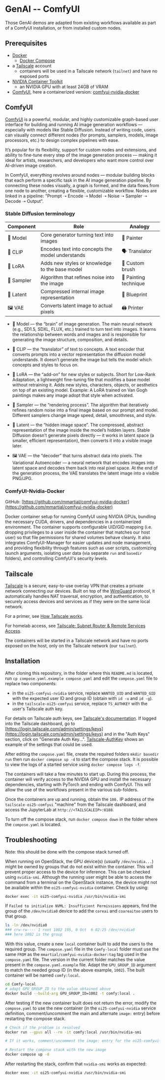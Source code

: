 # GenAI -- ComfyUI

Those GenAI demos are adapted from existing workflows available as part of a ComfyUI installation, or from installed custom nodes.

## Prerequisites

- [Docker](https://docs.docker.com/get-docker/)
  - [Docker Compose](https://docs.docker.com/compose/)
- a [Tailscale](https://tailscale.com/) account
  - containers will be used in a Tailscale network (`tailnet`) and have no exposed ports
- [NVIDIA Container Toolkit](https://docs.nvidia.com/datacenter/cloud-native/container-toolkit/install-guide.html)
  - an NVIDIA GPU with at least 24GB of VRAM
- [ComfyUI](https://github.com/comfyanonymous/ComfyUI), here a containerized version: [comfyui-nvidia-docker](https://github.com/mmartial/comfyui-nvidia-docker)

## ComfyUI

[ComfyUI](https://github.com/comfyanonymous/ComfyUI) is a powerful, modular, and highly customizable graph-based user interface for building and running AI image generation workflows — especially with models like Stable Diffusion. Instead of writing code, users can visually connect different nodes (for prompts, samplers, models, image processors, etc.) to design complex pipelines with ease.

It’s popular for its flexibility, support for custom nodes and extensions, and ability to fine-tune every step of the image generation process — making it ideal for artists, researchers, and developers who want more control over AI-driven image creation.

In ComfyUI, everything revolves around nodes — modular building blocks that each perform a specific task in the AI image generation pipeline. By connecting these nodes visually, a graph is formed, and the data flows from one node to another, creating a flexible, customizable workflow. Nodes are linked in a pipeline: "Prompt ➝ Encode ➝ Model ➝ Noise ➝ Sampler ➝ Decode ➝ Output".

### Stable Diffusion terminology

| Component | Role | Analogy |
| --- | --- | --- |
| 🧠 Model | Core generator turning text into images | 🎨 Painter |
| 📖 CLIP | Encodes text into concepts the model understands | 🗣️ Translator |
| 🧩 LoRA | Adds new styles or knowledge to the base model | 🧰 Custom brush |
| 🔄 Sampler | Algorithm that refines noise into the image | 🔄 Painting technique |
| 🌌 Latent | Compressed internal image representation | 📐 Blueprint |
| 🖼️ VAE | Converts latent image to actual pixels | 🖨️ Printer |

- 🧠 Model — the “brain” of image generation.
  The main neural network (e.g., SD1.5, SDXL, FLUX, etc.) trained to turn text into images.
  It learns the relationship between words and images and is responsible for generating the image structure, composition, and details.

- 📖 CLIP — the “translator” of text to concepts.
  A text encoder that converts prompts into a vector representation the diffusion model understands.
  It doesn’t generate the image but tells the model which concepts and styles to focus on.

- 🧩 LoRA — the “add-on” for new styles or subjects.
  Short for Low-Rank Adaptation, a lightweight fine-tuning file that modifies a base model without retraining it.
  Adds new styles, characters, objects, or aesthetics on top of an existing model.
  Example: A LoRA trained on Van Gogh paintings makes any image adopt that style when activated.

- 🔄 Sampler — the “rendering process”.
  The algorithm that iteratively refines random noise into a final image based on our prompt and model.
  Different samplers change image speed, detail, smoothness, and style.

- 🌌 Latent — the “hidden image space”.
  The compressed, abstract representation of the image inside the model’s hidden layers.
  Stable Diffusion doesn’t generate pixels directly — it works in latent space (a smaller, efficient representation), then converts it into a visible image later.

- 🖼️ VAE — the “decoder” that turns abstract data into pixels.
  The Variational Autoencoder — a neural network that encodes images into latent space and decodes them back into real pixel space.
  At the end of the generation process, the VAE translates the latent image into a visible PNG/JPG.

### ComfyUI-Nvidia-Docker

GitHub: [https://github.com/mmartial/comfyui-nvidia-docker](https://github.com/mmartial/comfyui-nvidia-docker)

Docker container setup for running ComfyUI using NVIDIA GPUs, bundling the necessary CUDA, drivers, and dependencies in a containerized environment.
The container supports configurable UID/GID mapping (i.e. dropping privileges to a user inside the container that matches our host user) so that file permissions for shared volumes behave cleanly.
It also integrates ComfyUI-Manager for easier updates and node management, and providing flexibility through features such as user scripts, customizing launch arguments, isolating user data (via separate `run` and `basedir` folders), and controlling ComfyUI's security levels.

## Tailscale

[Tailscale](https://tailscale.com/) is a secure, easy-to-use overlay VPN that creates a private network connecting our devices.
Built on top of the [WireGuard](https://www.wireguard.com/) protocol, it automatically handles NAT traversal, encryption, and authentication, to securely access devices and services as if they were on the same local network.

For a primer, see [How Tailscale works](https://tailscale.com/blog/how-tailscale-works).

For homelab access, see [Tailscale: Subnet Router & Remote Services Access](https://www.gkr.one/blg-20250323-tailscale).

The containers will be started in a Tailscale network and have no ports exposed on the host, only on the Tailscale network (our `tailnet`).

## Installation

After cloning this repository, in the folder where this `README.md` is located, run `cp compose.yaml.example compose.yaml` and edit the `compose.yaml` file to replace two components:

- in the `oi25-comfyui-nvidia` service, replace `WANTED_UID` and `WANTED_GID` with the expected user ID and group ID (obtain with `id -u` and `id -g`).
- in the `tailscale-oi25-comfyui` service, replace `TS_AUTHKEY` with the user's Tailscale auth key.

For details on Tailscale auth keys, see [Tailscale's documentation](https://tailscale.com/kb/1282/docker).
If logged into the Tailscale dashboard, go to [https://login.tailscale.com/admin/settings/keys](https://login.tailscale.com/admin/settings/keys) and in the "Auth Keys" section, click on "Generate Auth Key...". [Tailscale-AuthKey](../CoreAI/Tailscale-AuthKey.png) shows an example of the settings that could be used.

After editing the `compose.yaml` file, create the required folders `mkdir basedir run` then run `docker compose up -d` to start the compose stack.
It is possible to view the logs of a started service using `docker compose logs -f`.

The containers will take a few minutes to start up. During this process, the container will verify access to the NVIDIA GPU and install the necessary dependencies, starting with PyTorch and ending with ComfyUI. This will allow the use of the workflows present in the various sub-folders.

Once the containers are up and running, obtain the `100.` IP address of the `tailscale-oi25-comfyui` "machine" from the Tailscale dashboard, and access the JupyterLab at `http://<TAILSCALEIP>:8188`.

To turn off the compose stack, run `docker compose down` in the folder where the `compose.yaml` is located.

## Troubleshooting

Note: this should be done with the compose stack turned off.

When running on OpenStack, the GPU device(s) (usually `/dev/nvidia...`) might be owned by groups that do not exist within the container.
This will prevent proper access to the device for inference.
This can be checked using `nvidia-smi`. Although the running user might be able to access the command from a terminal on the OpenStack instance, the device might not be available within the `oi25-comfyui-nvidia` container. Check by using:

```bash
docker exec -it oi25-comfyui-nvidia /usr/bin/nvidia-smi
```

If `Failed to initialize NVML: Insufficient Permissions` appears, find the group of the `/dev/nvidia0` device to add the `coreai` and `coareaitoo` users to that group.

```bash
ls -ln /dev/nvidia0
### crw-rw---- 1 root 1002 195, 0 Oct  6 02:25 /dev/nvidia0
### here 1002 is the group
```

With this value, create a new `local` container built to add the users to the required group.
The `compose.yaml` file in the `Comfy-local` folder must use the same `FROM` as the `mmartial/comfyui-nvidia-docker:tag` tag used in the `compose.yaml` file. The version in the current folder matches the value present in the `compose.yaml.example` file. Adapt the `GPU_GROUP_ID` argument to match the needed group ID (in the above example, `1002`). The built container will be named `comfy:local`.

```bash
cd Comfy-local
# adapt GPU_GROUP_ID to the value obtained above
docker build --build-arg GPU_GROUP_ID=1002 -t comfy:local .
```

After testing if the new container built does not return the error, modify the `compose.yaml` to use the new container (in the `oi25-comfyui-nvidia` service definition, comment/uncomment the main and alternate `image:` entry) before restarting the compose stack.

```bash
# Check if the problem is resolved
docker run --gpus all --rm -it comfy:local /usr/bin/nvidia-smi

# If it works, comment/uncomment the image: entry for the oi25-comfyui-nvidia to replace the `image` field with `comfy:local`

# Restart the compose stack with the new image
docker compose up -d
```

After restarting the stack, confirm that `nvidia-smi` works as expected:

```bash
docker exec -it oi25-comfyui-nvidia /usr/bin/nvidia-smi
```
